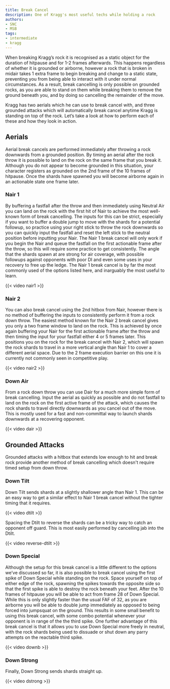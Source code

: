 ```yaml
---
title: Break Cancel
description: One of Kragg's most useful techs while holding a rock
authors:
- SNC
- MSB
tags:
- intermediate
- kragg
---
```


When breaking Kragg’s rock it is recognised as a static object for the duration of hitpause and for 1-2 frames afterwards. This happens regardless of whether it is grounded or airborne, however a rock that is broken in midair takes 1 extra frame to begin breaking and change to a static state, preventing you from being able to interact with it under normal circumstances. As a result, break cancelling is only possible on grounded rocks, as you are able to stand on them while breaking them to remove the ground beneath you, and by doing so cancelling the remainder of the move.

Kragg has two aerials which he can use to break cancel with, and three grounded attacks which will automatically break cancel anytime Kragg is standing on top of the rock. Let’s take a look at how to perform each of these and how they look in action.

## Aerials

Aerial break cancels are performed immediately after throwing a rock downwards from a grounded position. By timing an aerial after the rock throw it is possible to land on the rock on the same frame that you break it. Although you do not appear to become grounded in this situation, your character registers as grounded on the 2nd frame of the 10 frames of hitpause. Once the shards have spawned you will become airborne again in an actionable state one frame later. 

### Nair 1

By buffering a fastfall after the throw and then immediately using Neutral Air you can land on the rock with the first hit of Nair to achieve the most well-known form of break cancelling. The inputs for this can be strict, especially if you want to buffer a double jump to move with the shards for a potential followup, so practice using your right stick to throw the rock downwards so you can quickly input the fastfall and reset the left stick to the neutral position before inputting your Nair. The Nair 1 break cancel will only work if you begin the Nair and queue the fastfall on the first actionable frame after the throw, so this will require some practice to get consistently. The angle that the shards spawn at are strong for air coverage, with possible followups against opponents with poor DI and even some uses in your recovery to free up the ledge. The Nair 1 break cancel is by far the most commonly used of the options listed here, and inarguably the most useful to learn.

{{< video nair1 >}}

### Nair 2

You can also break cancel using the 2nd hitbox from Nair, however there is no method of buffering the inputs to consistently perform it from a rock down throw. The easiest method known for the Nair 2 break cancel gives you only a two frame window to land on the rock. This is achieved by once again buffering your Nair for the first actionable frame after the throw and then timing the input for your fastfall either 4 or 5 frames later. This positions you on the rock for the break cancel with Nair 2, which will spawn the rock shards to travel in a more vertical angle than Nair 1 to cover a different aerial space. Due to the 2 frame execution barrier on this one it is currently not commonly seen in competitive play.

{{< video nair2 >}}

### Down Air

From a rock down throw you can use Dair for a much more simple form of break cancelling. Input the aerial as quickly as possible and do not fastfall to land on the rock on the first active frame of the attack, which causes the rock shards to travel directly downwards as you cancel out of the move. This is mostly used for a fast and non-committal way to launch shards downwards at a recovering opponent.

{{< video dair >}}

## Grounded Attacks

Grounded attacks with a hitbox that extends low enough to hit and break rock provide another method of break cancelling which doesn't require timed setup from down throw.

### Down Tilt

Down Tilt sends shards at a slightly shallower angle than Nair 1. This can be an easy way to get a similar effect to Nair 1 break cancel without the tighter timing that it requires.

{{< video dtilt >}}

Spacing the Dtilt to reverse the shards can be a tricky way to catch an opponent off guard. This is most easily performed by cancelling jab into the Dtilt.

{{< video reverse-dtilt >}}

### Down Special

Although the setup for this break cancel is a little different to the options we’ve discussed so far, it is also possible to break cancel using the first spike of Down Special while standing on the rock. Space yourself on top of either edge of the rock, spawning the spikes towards the opposite side so that the first spike is able to destroy the rock beneath your feet. After the 10 frames of hitpause you will be able to act from frame 28 of Down Special. While this is only slightly faster than the usual FAF of 32, as you are airborne you will be able to double jump immediately as opposed to being forced into jumpsquat on the ground. This results in some small benefit to using this break cancel, with some combo potential whenever your opponent is in range of the the third spike. One further advantage of this break cancel is that it allows you to use Down Special more freely in neutral, with the rock shards being used to dissuade or shut down any parry attempts on the reactable third spike.

{{< video downb >}}

### Down Strong

Finally, Down Strong sends shards straight up.

{{< video dstrong >}}
